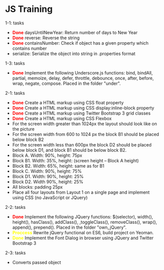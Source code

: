 # JS Training

<p>1-1: tasks</p>
<ul>
    <li><strong style="color:red;">Done</strong> daysUntilNewYear: Return number of days to New Year</li>
    <li><strong style="color:red;">Done</strong> reverse: Reverse the string</li>
    <li><strong style="color:red;">Done</strong> containsNumber: Check if object has a given property which contains number</li>
    <li>serialize: Serialize the object into string in .properties format</li>
</ul>
<p>1-3: tasks</p>
<ul>
    <li>
        <strong style="color:red;">Done</strong> 
        Implement the following Underscore.js functions: bind, bindAll, partial, memoize, 
        delay, defer, throttle, debounce, once, after, before, wrap, negate, compose. 
        Placed in the folder "under".
    </li>
</ul>
<p>2-1: tasks</p>
<ul>
    <li><strong style="color:red;">Done</strong> Create a HTML markup using CSS float property</li>
    <li><strong style="color:red;">Done</strong> Create a HTML markup using CSS display:inline-block property</li>
    <li><strong style="color:red;">Done</strong> Create a HTML markup using Twitter Bootstrap 3 grid classes</li>
    <li><strong style="color:red;">Done</strong> Create a HTML markup using CSS Flexbox</li>
    <li>For the screen width greater than 1024px the layout should look like on the picture</li>
    <li>For the screen width from 600 to 1024 px the block B1 should be placed below block B2</li>
    <li>For the screen width less than 600px the block D2 should be placed below block D1, and block B1 should be below block B2.</li>
    <li>Block A. Width: 90%, height: 75px</li>
    <li>Block B1. Width: 35%, height: (screen height – Block A height)</li>
    <li>Block B2. Width: 65%, height: same as for B1</li>
    <li>Block C. Width: 90%, height: 75%</li>
    <li>Block D1. Width: 90%, height: 25%</li>
    <li>Block D2. Width 90%, height: 25%</li>
    <li>All blocks: padding 25px</li>
    <li>Place all four layouts from Layout 1 on a single page and implement using CSS (no JavaScript or JQuery)</li>
</ul>
<p>2-2: tasks</p>
<ul>
    <li>
        <strong style="color:red;">Done</strong> Implement the following JQuery functions:
        $(selector), width(), height(), hasClass(), addClass(), ,toggleClass(), removeClass(), wrap(), 
    append(), prepend(). Placed in the folder "own_jQuery".
    </li>
    <li>
        <strong style="color:yellow;">Proccess</strong> Rewrite jQuery functional on ES6, build project on Yeoman.
    </li>
    <li><strong style="color:yellow;">Done</strong> Implement the Font Dialog in browser using JQuery and Twitter Bootstrap 3</li>
</ul>
<p>2-3: tasks</p>
<ul>
    <li>Converts passed object</li>
</ul>